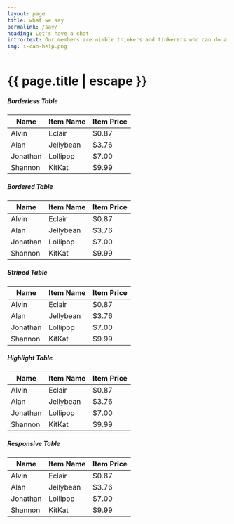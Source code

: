 ```yaml
---
layout: page
title: what we say
permalink: /say/
heading: Let's have a chat
intro-text: Our members are nimble thinkers and tinkerers who can do a whole bunch of stuff. Just ask us. However, just so that <em>we</em> can understand what we do, we've organised our "what" into three main areas.
img: i-can-help.png
---
```


<h1 class="page-title">{{ page.title | escape }}</h1>

<div class="section">
    <h5>Borderless Table</h5> 
    <div class="row">
          <div class="col s12">
            <table>
              <thead>
                <tr>
                    <th>Name</th>
                    <th>Item Name</th>
                    <th>Item Price</th>
                </tr>
              </thead>
              <tbody>
                <tr>
                  <td>Alvin</td>
                  <td>Eclair</td>
                  <td>$0.87</td>
                </tr>
                <tr>
                  <td>Alan</td>
                  <td>Jellybean</td>
                  <td>$3.76</td>
                </tr>
                <tr>
                  <td>Jonathan</td>
                  <td>Lollipop</td>
                  <td>$7.00</td>
                </tr>
                <tr>
                  <td>Shannon</td>
                  <td>KitKat</td>
                  <td>$9.99</td>
                </tr>
              </tbody>
            </table>
          </div>
    </div>
</div>
<div class="divider"></div>
<div class="section">
    <h5>Bordered Table</h5> 
    <div class="row">
          <div class="col s12">
            <table class="bordered">
              <thead>
                <tr>
                    <th>Name</th>
                    <th>Item Name</th>
                    <th>Item Price</th>
                </tr>
              </thead>
              <tbody>
                <tr>
                  <td>Alvin</td>
                  <td>Eclair</td>
                  <td>$0.87</td>
                </tr>
                <tr>
                  <td>Alan</td>
                  <td>Jellybean</td>
                  <td>$3.76</td>
                </tr>
                <tr>
                  <td>Jonathan</td>
                  <td>Lollipop</td>
                  <td>$7.00</td>
                </tr>
                <tr>
                  <td>Shannon</td>
                  <td>KitKat</td>
                  <td>$9.99</td>
                </tr>
              </tbody>
            </table>
          </div>
    </div>
</div>
<div class="divider"></div>
<div class="section">
    <h5>Striped Table</h5> 
    <div class="row">
          <div class="col s12">
            <table class="striped">
              <thead>
                <tr>
                    <th>Name</th>
                    <th>Item Name</th>
                    <th>Item Price</th>
                </tr>
              </thead>
              <tbody>
                <tr>
                  <td>Alvin</td>
                  <td>Eclair</td>
                  <td>$0.87</td>
                </tr>
                <tr>
                  <td>Alan</td>
                  <td>Jellybean</td>
                  <td>$3.76</td>
                </tr>
                <tr>
                  <td>Jonathan</td>
                  <td>Lollipop</td>
                  <td>$7.00</td>
                </tr>
                <tr>
                  <td>Shannon</td>
                  <td>KitKat</td>
                  <td>$9.99</td>
                </tr>
              </tbody>
            </table>
          </div>
    </div>
</div>
<div class="divider"></div>
<div class="section">
    <h5>Highlight Table</h5> 
    <div class="row">
          <div class="col s12">
            <table class="highlight">
              <thead>
                <tr>
                    <th>Name</th>
                    <th>Item Name</th>
                    <th>Item Price</th>
                </tr>
              </thead>
              <tbody>
                <tr>
                  <td>Alvin</td>
                  <td>Eclair</td>
                  <td>$0.87</td>
                </tr>
                <tr>
                  <td>Alan</td>
                  <td>Jellybean</td>
                  <td>$3.76</td>
                </tr>
                <tr>
                  <td>Jonathan</td>
                  <td>Lollipop</td>
                  <td>$7.00</td>
                </tr>
                <tr>
                  <td>Shannon</td>
                  <td>KitKat</td>
                  <td>$9.99</td>
                </tr>
              </tbody>
            </table>
          </div>
    </div>
</div>
<div class="divider"></div>
<div class="section">
    <h5>Responsive Table</h5> 
    <div class="row">
          <div class="col s12">
            <table class="responsive-table">
              <thead>
                <tr>
                    <th>Name</th>
                    <th>Item Name</th>
                    <th>Item Price</th>
                </tr>
              </thead>
              <tbody>
                <tr>
                  <td>Alvin</td>
                  <td>Eclair</td>
                  <td>$0.87</td>
                </tr>
                <tr>
                  <td>Alan</td>
                  <td>Jellybean</td>
                  <td>$3.76</td>
                </tr>
                <tr>
                  <td>Jonathan</td>
                  <td>Lollipop</td>
                  <td>$7.00</td>
                </tr>
                <tr>
                  <td>Shannon</td>
                  <td>KitKat</td>
                  <td>$9.99</td>
                </tr>
              </tbody>
            </table>
          </div>
    </div>
</div>